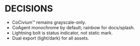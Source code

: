 # DECISIONS
- CoCivium™ remains grayscale-only.
- CoAgent monochrome by default; rainbow for docs/splash.
- Lightning bolt is status indicator, not static mark.
- Dual export (light/dark) for all assets.

